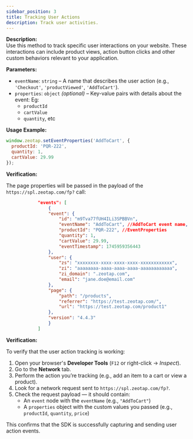 ```yaml
---
sidebar_position: 3
title: Tracking User Actions
description: Track user activities.
---
```


**Description:**  
Use this method to track specific user interactions on your website. These interactions can include product views, action button clicks and other custom behaviors relevant to your application.


**Parameters:**

- `eventName`: `string` – A name that describes the user action (e.g., `'Checkout'`, `'productViewed'`, `'AddToCart'`).
- `properties`: `object` *(optional)* – Key-value pairs with details about the event:
  Eg: 
    - `productId`
    - `cartValue`
    - `quantity`, etc

**Usage Example:**

```javascript
window.zeotap.setEventProperties('AddToCart', {
  productId: 'PQR-222',
  quantity: 1,
  cartValue: 29.99
});
```


**Verification:**

The page properties will be passed in the payload of the ```https://spl.zeotap.com/fp?``` call:

```json title="Event properties in payload" {5-8}
            "events": [
                {
                "event": {
                    "id": "m9Tva77fUH4ILi3SPBBVn",
                    "eventName": "AddToCart", //AddToCart event name,
                    "productId": "PQR-222", //EventProperties
                    "quantity": 1,
                    "cartValue": 29.99,
                    "eventTimestamp": 1745959356443
                },
                "user": {
                    "zs": "xxxxxxxx-xxxx-xxxx-xxxx-xxxxxxxxxxxx",
                    "zi": "aaaaaaaa-aaaa-aaaa-aaaa-aaaaaaaaaaaa",
                    "zi_domain": ".zeotap.com",
                    "email": "jane.doe@email.com"
                },
                "page": { 
                    "path": "/products",
                    "referrer": "https://test.zeotap.com/",
                    "url": "https://test.zeotap.com/product1"
                },
                "version": "4.4.3"
                }
            ]
```


**Verification:**

To verify that the user action tracking is working:

1. Open your browser's **Developer Tools** (`F12` or right-click → *Inspect*).
2. Go to the **Network** tab.
3. Perform the action you’re tracking (e.g., add an item to a cart or view a product).
4. Look for a network request sent to ```https://spl.zeotap.com/fp?```.
5. Check the request payload — it should contain:
   - An `event` node with the `eventName` (e.g., `"AddToCart"`)
   - A `properties` object with the custom values you passed (e.g., `productId`, `quantity`, `price`)

This confirms that the SDK is successfully capturing and sending user action events.

